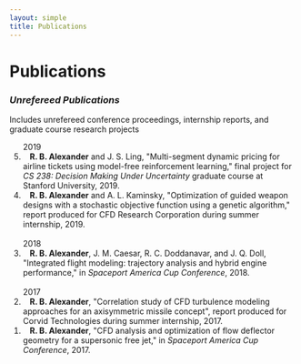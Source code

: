 ```yaml
---
layout: simple
title: Publications
---
```


<style>
.hero-body .column {
	margin-bottom: 180px;
}
</style>

# Publications

### *Unrefereed Publications*

Includes unrefereed conference proceedings, internship reports, and graduate course research projects

<ol reversed>
  <span class="tag is-small">2019</span>
  <li><a href="http://rbalexander.me/publications/2019_multi_segment_dynamic_pricing_for_airline_tickets_using_model_free_reinforcement_learning.pdf" target="_blank"><i class="fas fa-external-link-alt fa-xs"></i></a>&nbsp;&nbsp;&nbsp;<b>R. B. Alexander</b> and J. S. Ling, "Multi-segment dynamic pricing for airline tickets using model-free reinforcement learning," final project for <i>CS 238: Decision Making Under Uncertainty</i> graduate course at Stanford University, 2019.</li> 
  <li><a href="http://rbalexander.me/publications/2019_optimization_of_guided_weapon_designs.pdf" target="_blank"><i class="fas fa-external-link-alt fa-xs"></i></a>&nbsp;&nbsp;&nbsp;<b>R. B. Alexander</b> and A. L. Kaminsky, "Optimization of guided weapon designs with a stochastic objective function using a genetic algorithm," report produced for CFD Research Corporation during summer internship, 2019.</li> 
  <br>
  <span class="tag is-small">2018</span>
  <li><a href="http://rbalexander.me/publications/2018_integrated_flight_modeling.pdf" target="_blank"><i class="fas fa-external-link-alt fa-xs"></i></a>&nbsp;&nbsp;&nbsp;<b>R. B. Alexander</b>, J. M. Caesar, R. C. Doddanavar, and J. Q. Doll, "Integrated flight modeling: trajectory analysis and hybrid engine performance," in <i>Spaceport America Cup Conference</i>, 2018.</li>
  <br>
  <span class="tag is-small">2017</span>
  <li><a href="http://rbalexander.me/publications/2017_correlation_study.pdf" target="_blank"><i class="fas fa-external-link-alt fa-xs"></i></a>&nbsp;&nbsp;&nbsp;<b>R. B. Alexander</b>, "Correlation study of CFD turbulence modeling approaches for an axisymmetric missile concept", report produced for Corvid Technologies during summer internship, 2017.</li>
  <li><a href="http://rbalexander.me/publications/2017_cfd_analysis_and_optimization.pdf" target="_blank"><i class="fas fa-external-link-alt fa-xs"></i></a>&nbsp;&nbsp;&nbsp;<b>R. B. Alexander</b>, "CFD analysis and optimization of flow deflector geometry for a supersonic free jet," in <i>Spaceport America Cup Conference</i>, 2017.</li>
</ol>


